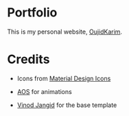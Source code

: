 # Portfolio
This is my personal website, [OujidKarim](https://github.com/OujidKarim).


# Credits
- Icons from [Material Design Icons](https://materialdesignicons.com/)

- [AOS](https://michalsnik.github.io/aos/) for animations

- [Vinod Jangid](https://github.com/vinodjangid07/) for the base template

